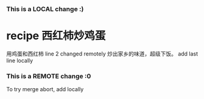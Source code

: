 ### This is a LOCAL change :)
# recipe 西红柿炒鸡蛋
用鸡蛋和西红柿 line 2 changed remotely
炒出家乡的味道，超级下饭。
add last line locally
### This is a REMOTE change :0
To try merge abort, add locally